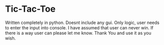 # Tic-Tac-Toe
Written completely in python.
Doesnt include any gui.
Only logic, user needs to enter the input into console.
I have assumed that user can never win.
If there is a way user can please let me know.
Thank You and use it as you wish.
